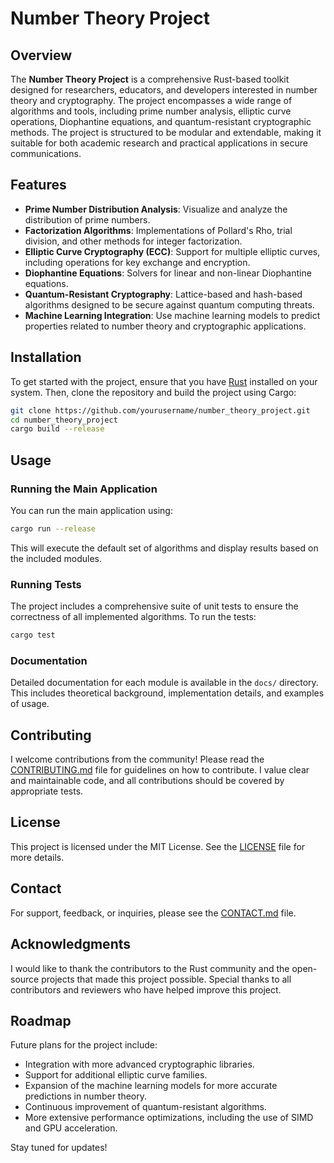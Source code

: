 # Number Theory Project

## Overview

The **Number Theory Project** is a comprehensive Rust-based toolkit designed for researchers, educators, and developers interested in number theory and cryptography. The project encompasses a wide range of algorithms and tools, including prime number analysis, elliptic curve operations, Diophantine equations, and quantum-resistant cryptographic methods. The project is structured to be modular and extendable, making it suitable for both academic research and practical applications in secure communications.

## Features

- **Prime Number Distribution Analysis**: Visualize and analyze the distribution of prime numbers.
- **Factorization Algorithms**: Implementations of Pollard's Rho, trial division, and other methods for integer factorization.
- **Elliptic Curve Cryptography (ECC)**: Support for multiple elliptic curves, including operations for key exchange and encryption.
- **Diophantine Equations**: Solvers for linear and non-linear Diophantine equations.
- **Quantum-Resistant Cryptography**: Lattice-based and hash-based algorithms designed to be secure against quantum computing threats.
- **Machine Learning Integration**: Use machine learning models to predict properties related to number theory and cryptographic applications.

## Installation

To get started with the project, ensure that you have [Rust](https://www.rust-lang.org/tools/install) installed on your system. Then, clone the repository and build the project using Cargo:

```bash
git clone https://github.com/yourusername/number_theory_project.git
cd number_theory_project
cargo build --release
```

## Usage

### Running the Main Application

You can run the main application using:

```bash
cargo run --release
```

This will execute the default set of algorithms and display results based on the included modules.

### Running Tests

The project includes a comprehensive suite of unit tests to ensure the correctness of all implemented algorithms. To run the tests:

```bash
cargo test
```

### Documentation

Detailed documentation for each module is available in the `docs/` directory. This includes theoretical background, implementation details, and examples of usage.

## Contributing

I welcome contributions from the community! Please read the [CONTRIBUTING.md](CONTRIBUTING.md) file for guidelines on how to contribute. I value clear and maintainable code, and all contributions should be covered by appropriate tests.

## License

This project is licensed under the MIT License. See the [LICENSE](LICENSE) file for more details.

## Contact

For support, feedback, or inquiries, please see the [CONTACT.md](CONTACT.md) file.

## Acknowledgments

I would like to thank the contributors to the Rust community and the open-source projects that made this project possible. Special thanks to all contributors and reviewers who have helped improve this project.

## Roadmap

Future plans for the project include:

- Integration with more advanced cryptographic libraries.
- Support for additional elliptic curve families.
- Expansion of the machine learning models for more accurate predictions in number theory.
- Continuous improvement of quantum-resistant algorithms.
- More extensive performance optimizations, including the use of SIMD and GPU acceleration.

Stay tuned for updates!
